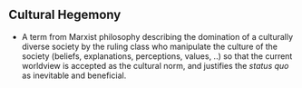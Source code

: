 Cultural Hegemony
-----------------

* A term from Marxist philosophy describing the domination of a culturally diverse society by the ruling class who manipulate the culture of the society (beliefs, explanations, perceptions, values, ..) so that the current worldview is accepted as the cultural norm, and justifies the _status quo_ as inevitable and beneficial.
